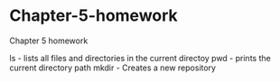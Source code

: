 # Chapter-5-homework
Chapter 5 homework

ls - lists all files and directories in the current directoy 
pwd - prints the current directory path
mkdir - Creates a new repository 
